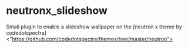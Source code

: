 # neutronx_slideshow
Small plugin to enable a slideshow wallpaper on the [neutron x theme by codedotspectra]<"https://github.com/codedotspectra/themes/tree/master/neutron">
